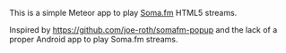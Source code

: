 This is a simple Meteor app to play [Soma.fm](http://soma.fm/) HTML5 streams.

Inspired by https://github.com/joe-roth/somafm-popup and the lack of a proper Android app to play Soma.fm streams.
